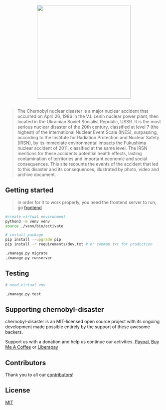 <div align="center"><img align="center" width="300" src="https://gitlab.com/chernobyl-disaster.org/frontend/-/raw/master/static/icon.png"/></div><br/>

>  The Chernobyl nuclear disaster is a major nuclear accident that occurred on April 26, 1986 in the V.I. Lenin nuclear power plant, then located in the Ukrainian Soviet Socialist Republic, USSR. It is the most serious nuclear disaster of the 20th century, classified at level 7 (the highest) of the International Nuclear Event Scale (INES), surpassing, according to the Institute for Radiation Protection and Nuclear Safety (IRSN), by its immediate environmental impacts the Fukushima nuclear accident of 2011, classified at the same level. The IRSN mentions for these accidents potential health effects, lasting contamination of territories and important economic and social consequences. This site recounts the events of the accident that led to this disaster and its consequences, illustrated by photo, video and archive document. 


## Getting started

>  in order for it to work properly, you need the frontend server to run, go [frontend](https://gitlab.com/chernobyl-disaster.org/frontend)

```sh
#create virtual environment 
python3 -m venv venv
source ./venv/bin/activate

# install package
pip install --upgrade pip
pip install -r requirements/dev.txt # or common.txt for production

./manage.py migrate
./manage.py runserver
```

## Testing

```sh
# need virtual env

./manage.py test
```

## Supporting chernobyl-disaster

chernobyl-disaster is an MIT-licensed open source project with its ongoing development made possible entirely by the support of these awesome backers.

Support us with a donation and help us continue our activities.
[Paypal](https://chernobyl-disaster.org/about), [Buy Me A Coffee](https://www.buymeacoffee.com/rgermain) or [Liberapay](https://liberapay.com/rgermain/donate)

## Contributors

Thank you to all our [contributors](https://chernobyl-disaster.org/about)!


## License

[MIT](https://gitlab.com/chernobyl-disaster.org/frontend/-/blob/master/LICENSE)
